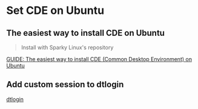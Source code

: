 # Set CDE on Ubuntu

## The easiest way to install CDE on Ubuntu
> Install with Sparky Linux's repository

[GUIDE: The easiest way to install CDE (Common Desktop Environment) on Ubuntu](https://www.reddit.com/r/linux/comments/jv7zra/guide_the_easiest_way_to_install_cde_common/)

## Add custom session to dtlogin

[dtlogin](https://myria.math.aegean.gr/~atsol/newpage-en/software/cde/dtlogin.html)
